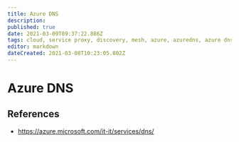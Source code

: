 ```yaml
---
title: Azure DNS
description: 
published: true
date: 2021-03-09T09:37:22.886Z
tags: cloud, service proxy, discovery, mesh, azure, azuredns, azure dns
editor: markdown
dateCreated: 2021-03-08T10:23:05.802Z
---
```


# Azure DNS

## References

- https://azure.microsoft.com/it-it/services/dns/	